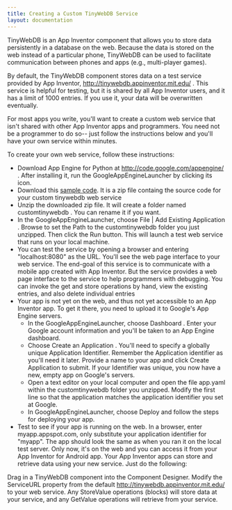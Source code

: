 ```yaml
---
title: Creating a Custom TinyWebDB Service
layout: documentation
---
```


TinyWebDB is an App Inventor component that allows you to store data persistently in a database on the web. Because the data is stored on the web instead of a particular phone, TinyWebDB can be used to facilitate communication between phones and apps (e.g., multi-player games).

By default, the TinyWebDB component stores data on a test service provided by App Inventor, http://tinywebdb.appinventor.mit.edu/ . This service is helpful for testing, but it is shared by all App Inventor users, and it has a limit of 1000 entries. If you use it, your data will be overwritten eventually.

For most apps you write, you'll want to create a custom web service that isn't shared with other App Inventor apps and programmers. You need not be a programmer to do so-- just follow the instructions below and you'll have your own service within minutes.

To create your own web service, follow these instructions:

* Download App Engine for Python at http://code.google.com/appengine/ . After installing it, run the GoogleAppEngineLauncher by clicking its icon.
* Download this [sample code](tinywebdbassets/customtinywebdb.zip). It is a zip file containg the source code for your custom tinywebdb web service
* Unzip the downloaded zip file. It will create a folder named customtinywebdb . You can rename it if you want.
* In the GoogleAppEngineLauncher, choose File | Add Existing Application . Browse to set the Path to the customtinywebdb folder you just unzipped. Then click the Run button. This will launch a test web service that runs on your local machine.
* You can test the service by opening a browser and entering "localhost:8080" as the URL. You'll see the web page interface to your web service. The end-goal of this service is to communicate with a mobile app created with App Inventor. But the service provides a web page interface to the service to help programmers with debugging. You can invoke the get and store operations by hand, view the existing entries, and also delete individual entries
* Your app is not yet on the web, and thus not yet accessible to an App Inventor app. To get it there, you need to upload it to Google's App Engine servers.
  * In the GoogleAppEngineLauncher, choose Dashboard . Enter your Google account information and you'll be taken to an App Engine dashboard.
  * Choose Create an Application . You'll need to specify a globally unique Application Identifier. Remember the Application identifier as you'll need it later. Provide a name to your app and click Create Application to submit. If your Identifier was unique, you now have a new, empty app on Google's servers.
  * Open a text editor on your local computer and open the file app.yaml within the customtinywebdb folder you unzipped. Modify the first line so that the application matches the application identifier you set at Google.
  * In GoogleAppEngineLauncher, choose Deploy and follow the steps for deploying your app.
* Test to see if your app is running on the web. In a browser, enter myapp.appspot.com, only substitute your application identifier for "myapp". The app should look the same as when you ran it on the local test server. Only now, it's on the web and you can access it from your App Inventor for Android app.
Your App Inventor apps can store and retrieve data using your new service. Just do the following:

Drag in a TinyWebDB component into the Component Designer.
Modify the ServiceURL property from the default http://tinywebdb.appinventor.mit.edu/ to your web service.
Any StoreValue operations (blocks) will store data at your service, and any GetValue operations will retrieve from your service.
